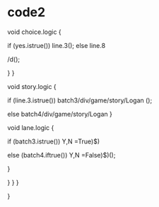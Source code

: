 # code2

void choice.logic {

if (yes.istrue())
  line.3();
else
 line.8

/d();

  }
}

void story.logic {

if (line.3.istrue())
  batch3/div/game/story/Logan ();

  else
    batch4/div/game/story/Logan
  }

void lane.logic  {

if (batch3.istrue())
  Y,N =True)$)

else (batch4.iftrue())
  Y,N =False)$)();

  }

}
    }
                            }

}
